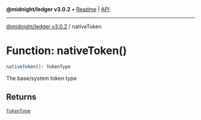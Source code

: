 **@midnight/ledger v3.0.2** • [Readme](../README.md) \| [API](../globals.md)

***

[@midnight/ledger v3.0.2](../README.md) / nativeToken

# Function: nativeToken()

```ts
nativeToken(): TokenType
```

The base/system token type

## Returns

[`TokenType`](../type-aliases/TokenType.md)

